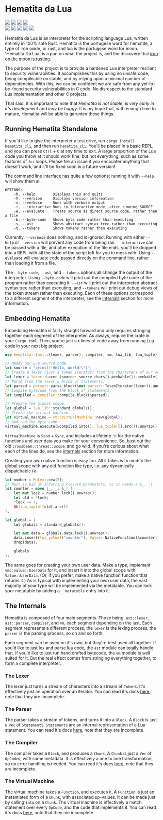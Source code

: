 Hematita da Lua
===============
![](https://img.shields.io/crates/d/hematitia?style=for-the-badge) ![](https://img.shields.io/tokei/lines/github/danii/hematita?style=for-the-badge) ![](https://img.shields.io/crates/v/hematita?style=for-the-badge) ![](https://img.shields.io/badge/compiler%20version-1.53.0-007EC6?style=for-the-badge)
<br>
[![](https://img.shields.io/badge/crates.io-E6B14C?style=for-the-badge&logo=rust&logoColor=000000)](https://crates.io/crates/hematita) [![](https://img.shields.io/badge/lib.rs-282A36?style=for-the-badge&logo=rust)](https://lib.rs/crates/hematita) [![](https://img.shields.io/badge/github.com-24292E?style=for-the-badge&logo=github)](https://github.com/danii/hematita) [![](https://img.shields.io/badge/sponsor_me-FF69B4?style=for-the-badge&logo=github%20sponsors&logoColor=FFFFFF)](https://github.com/sponsors/danii) [![](https://img.shields.io/badge/telegram_group-26A5E4?style=for-the-badge&logo=telegram)](https://t.me/danii_hangout)

Hematita da Lua is an interpreter for the scripting language Lua, written entirely in 100% safe Rust. Hematita is the portugese word for hematite, a type of iron oxide, or rust, and lua is the portugese word for moon. 'Hematita Da Lua' is a pun on what the project is, and the discovery that [iron on the moon is rusting](https://www.nasa.gov/feature/jpl/the-moon-is-rusting-and-researchers-want-to-know-why).

The purpose of the project is to provide a hardened Lua interpreter resiliant to security vulnerabilities. It accomplishes this by using no unsafe code, being compileable on stable, and by relying upon a minimal number of dependencies. With this, we can be confident we are safe from any yet-to-be-found security vulnerabilities in C code. No disrespect to the standard Lua implementation and other C projects.

That said, it is important to note that *Hematita is not stable*, is *very early in it's development* and *may be buggy*. It is my hope that, with enough time to mature, Hematita will be able to garuntee these things.

Running Hematita Standalone
---------------------------
If you'd like to give the interpreter a test drive, run `cargo install hematita_cli`, and then run `hematita_cli`. You'll be placed in a basic REPL, and you can press `Ctrl` + `C` at any time to exit. A large proportion of the Lua code you throw at it should work fine, but not everything, such as some features of `for` loops. Please file an issue if you encounter anything that doesn't work, and it'll be fixed soon in a future version!

The command line interface has quite a few options; running it with `--help` will show them all.
```
OPTIONS:
	-h, --help        Displays this and quits
	-V, --version     Displays version information
	-v, --verbose     Runs with verbose output
	-i, --interactive Runs in interactive mode, after running SOURCE
	-e, --evaluate    Treats source as direct source code, rather than a file
	-b, --byte-code   Shows byte code rather than executing
	-s, --ast         Shows abstract syntax tree rather than executing
	-t, --tokens      Shows tokens rather than executing
```

Currently, `--verbose` does nothing, and is ignored. Running with either `--help` or `--version` will prevent any code from being ran. `--interactive` can be passed with a file, and after execution of the file ends, you'll be dropped into a REPL with all the state of the script left for you to mess with. Using `--evaluate` will evaluate code passed directly on the command line, rather than loading it from a file.

The `--byte-code`, `--ast`, and `--tokens` options all change the output of the interpreter. Using `--byte-code` will print out the compiled byte code of the program rather than executing it. `--ast` will print out the interpreted abstract syntax tree rather than executing, and `--tokens` will print out debug views of the token stream rather than executing. Each of these options correspond to a different segment of the interpreter, see the [internals] section for more information.

Embedding Hematita
------------------
Embedding Hematita is fairly straight forward and only requires stringing together each segment of the interpreter. As always, require the crate in your `Cargo.toml`. Then, you're just six lines of code away from running Lua code in your next big project.
```rust
use hematita::{ast::{lexer, parser}, compiler, vm, lua_lib, lua_tuple};

// Ready our Lua source code.
let source = "print(\"Hello, World!\")";
// Create a lexer (just a token iterator) from the characters of our source code.
let lexer = lexer::Lexer {source: source.chars().peekable()}.peekable();
// Parse from the lexer a block of statements.
let parsed = parser::parse_block(&mut parser::TokenIterator(lexer)).unwrap();
// Compile bytecode from the block of statements.
let compiled = compiler::compile_block(&parsed);

// Prepare the global scope.
let global = lua_lib::standard_globals();
// Create the virtual machine...
let virtual_machine = vm::VirtualMachine::new(global);
// And run the byte code.
virtual_machine.execute(&compiled.into(), lua_tuple![].arc()).unwrap();
```

`VirtualMachine` is `Send` + `Sync`, and includes a lifetime `'n` for the native functions and user data you make for your convenience. So, bust out the old `crossbeam::thread::Scope`, and go wild. If you're curious about what each of the lines do, see the [internals] section for more information.

Creating your own native function is easy too. All it takes is to modify the global scope with any old function like type, i.e. any dynamically dispatchable `Fn`.
```rust
let number = Mutex::new(0);
// Rust is bad at inferring closure paramaters, so it needs a &_. :(
let counter = move |_, _: &_| {
	let mut lock = number.lock().unwrap();
	let old = *lock;
	*lock += 1;
	Ok(lua_tuple![old].arc())
};

let global = {
	let globals = standard_globals();

	let mut data = globals.data.lock().unwrap();
	data.insert(lua_value!("counter"), Value::NativeFunction(&counter));
	drop(data);

	globals
};
```

The same goes for creating your own user data. Make a type, implement `vm::value::UserData` for it, and insert it into the global scope with `Value::UserData`. (Or, if you prefer, make a native function function that returns it.) As is typical with implementing your own user data, the vast majority of your type will be implemented via the metatable. You can lock your metatable by adding a `__metatable` entry into it.

The Internals
-------------
Hematita is composed of four main segments. Those being, `ast::lexer`, `ast::parser`, `compiler`, and `vm`, each segment depending on the last. Each segment represents a different process, the `lexer` is the lexing process, the `parser` is the parsing process, so on and so forth.

Each segment can be used on it's own, but they're best used all together. If you'd like to just lex and parse lua code, the `ast` module can totally handle that. If you'd like to just run hand crafted bytecode, the `vm` module is well suited for it. But the real effect comes from stringing everything together, to form a complete interpreter.

### The Lexer
The lexer just turns a stream of characters into a stream of `Token`s. It's effectively just an operation over an iterator. You can read it's docs [here](https://docs.rs/hematita/0.1.0/hematita/ast/lexer/index.html), note that they are incomplete.

### The Parser
The parser takes a stream of tokens, and turns it into a `Block`. A `Block` is just a `Vec` of `Statement`s. `Statement`s are an internal representation of a Lua statement. You can read it's docs [here](https://docs.rs/hematita/0.1.0/hematita/ast/parser/index.html), note that they are incomplete.

### The Compiler
The compiler takes a `Block`, and produces a `Chunk`. A `Chunk` is just a `Vec` of `OpCode`s, with some metadata. It is effectively a one to one transformation, so no error handling is needed. You can read it's docs [here](https://docs.rs/hematita/0.1.0/hematita/compiler/index.html), note that they are incomplete.

### The Virtual Machine
The virtual machine takes a `Function`, and executes it. A `Function` is just an instantiated form of a `Chunk`, with associated up-values. It can be made just by calling `into` on a `Chunk`. The virtual machine is effectively a match statement over every `OpCode`, and the code that implements it. You can read it's docs [here](https://docs.rs/hematita/0.1.0/hematita/vm/index.html), note that they are incomplete.

[internals]: #the-internals
